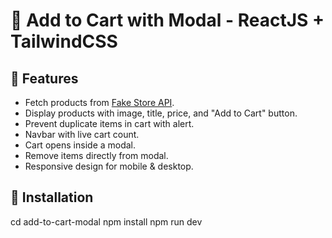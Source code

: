 # 🛒 Add to Cart with Modal - ReactJS + TailwindCSS

## 📌 Features
- Fetch products from [Fake Store API](https://fakestoreapi.com/).
- Display products with image, title, price, and "Add to Cart" button.
- Prevent duplicate items in cart with alert.
- Navbar with live cart count.
- Cart opens inside a modal.
- Remove items directly from modal.
- Responsive design for mobile & desktop.

## 🚀 Installation
cd add-to-cart-modal
npm install
npm run dev
